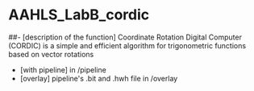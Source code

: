 # AAHLS_LabB_cordic

##- [description of the function] 
  Coordinate Rotation Digital Computer (CORDIC) is a simple and efficient algorithm for trigonometric functions based on vector rotations


- [with pipeline] in /pipeline
- [overlay] pipeline's .bit and .hwh file in /overlay
